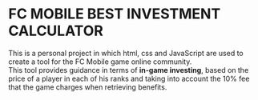 # FC MOBILE BEST INVESTMENT CALCULATOR
This is a personal project in which html, css and JavaScript are used to create a tool for the FC Mobile game online community.  
This tool provides guidance in terms of **in-game investing**, based on the price of a player in each of his ranks and taking into account the 10% fee that the game charges when retrieving benefits.
